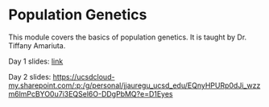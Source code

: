 # Population Genetics
This module covers the basics of population genetics. It is taught by Dr. Tiffany Amariuta.

Day 1 slides: [link](https://ucsdcloud-my.sharepoint.com/:p:/g/personal/jjauregu_ucsd_edu/EU7ys3Ozrh9PoSliakerGOUB-GcFtcaSMk9cAgDDDxBkpQ?e=yfo5eT)

Day 2 slides: https://ucsdcloud-my.sharepoint.com/:p:/g/personal/jjauregu_ucsd_edu/EQnyHPURp0dJi_wzzm6lmPcBYO0u7i3EQSel6O-DDgPbMQ?e=D1Eyes
